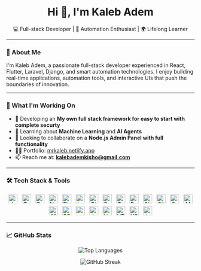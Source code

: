 <br clear="both" />

<h1 align="center">Hi 👋, I'm Kaleb Adem</h1>

<p align="center">
  💻 Full-stack Developer | 🚀 Automation Enthusiast | 🌍 Lifelong Learner
</p>

---

### 🧠 About Me

I'm Kaleb Adem, a passionate full-stack developer experienced in React, Flutter, Laravel, Django, and smart automation technologies. I enjoy building real-time applications, automation tools, and interactive UIs that push the boundaries of innovation.

---

### 🚀 What I'm Working On

- 🔭 Developing an **My own  full stack framework for easy to start with complete securty**  
- 🌱 Learning about **Machine Learning** and **AI Agents**  
- 👯 Looking to collaborate on a **Node.js Admin Panel with full functionality**  
- 👨‍💻 Portfolio: [mrkaleb.netlify.app](https://mrkaleb.netlify.app)  
- 📫 Reach me at: **kalebademkisho@gmail.com**

---

### 🛠️ Tech Stack & Tools

<div align="center">
  <img src="https://cdn.jsdelivr.net/gh/devicons/devicon/icons/javascript/javascript-original.svg" height="24" style="margin: 4px;" alt="JavaScript" />
  <img src="https://cdn.jsdelivr.net/gh/devicons/devicon/icons/typescript/typescript-original.svg" height="24" style="margin: 4px;" alt="TypeScript" />
  <img src="https://cdn.jsdelivr.net/gh/devicons/devicon/icons/react/react-original.svg" height="24" style="margin: 4px;" alt="React" />
  <img src="https://cdn.jsdelivr.net/gh/devicons/devicon/icons/nodejs/nodejs-original.svg" height="24" style="margin: 4px;" alt="Node.js" />
  <img src="https://cdn.jsdelivr.net/gh/devicons/devicon/icons/flutter/flutter-original.svg" height="24" style="margin: 4px;" alt="Flutter" />
  <img src="https://cdn.jsdelivr.net/gh/devicons/devicon/icons/laravel/laravel-original.svg" height="24" style="margin: 4px;" alt="Laravel" />
  <img src="https://cdn.jsdelivr.net/gh/devicons/devicon/icons/django/django-plain.svg" height="24" style="margin: 4px;" alt="Django" />
  <img src="https://cdn.jsdelivr.net/gh/devicons/devicon/icons/python/python-original.svg" height="24" style="margin: 4px;" alt="Python" />
  <img src="https://cdn.jsdelivr.net/gh/devicons/devicon/icons/tensorflow/tensorflow-original.svg" height="24" style="margin: 4px;" alt="TensorFlow" />
  <img src="https://cdn.jsdelivr.net/gh/devicons/devicon/icons/docker/docker-original.svg" height="24" style="margin: 4px;" alt="Docker" />
  <img src="https://cdn.jsdelivr.net/gh/devicons/devicon/icons/git/git-original.svg" height="24" style="margin: 4px;" alt="Git" />
  <img src="https://cdn.jsdelivr.net/gh/devicons/devicon/icons/github/github-original.svg" height="24" style="margin: 4px;" alt="GitHub" />
  <img src="https://cdn.jsdelivr.net/gh/devicons/devicon/icons/graphql/graphql-plain.svg" height="24" style="margin: 4px;" alt="GraphQL" />
  <img src="https://cdn.jsdelivr.net/gh/devicons/devicon/icons/mongodb/mongodb-original.svg" height="24" style="margin: 4px;" alt="MongoDB" />
  <img src="https://cdn.jsdelivr.net/gh/devicons/devicon/icons/mysql/mysql-original.svg" height="24" style="margin: 4px;" alt="MySQL" />
  <img src="https://cdn.jsdelivr.net/gh/devicons/devicon/icons/sqlite/sqlite-original.svg" height="24" style="margin: 4px;" alt="SQLite" />
  <img src="https://cdn.jsdelivr.net/gh/devicons/devicon/icons/npm/npm-original-wordmark.svg" height="24" style="margin: 4px;" alt="npm" />
  <img src="https://cdn.jsdelivr.net/gh/devicons/devicon/icons/java/java-original.svg" height="24" style="margin: 4px;" alt="Java" />
  <img src="https://cdn.jsdelivr.net/gh/devicons/devicon/icons/linux/linux-original.svg" height="24" style="margin: 4px;" alt="Linux" />
  <img src="https://cdn.jsdelivr.net/gh/devicons/devicon/icons/html5/html5-original.svg" height="24" style="margin: 4px;" alt="HTML5" />
  <img src="https://cdn.jsdelivr.net/gh/devicons/devicon/icons/vscode/vscode-original.svg" height="24" style="margin: 4px;" alt="VS Code" />
  <img src="https://cdn.jsdelivr.net/gh/devicons/devicon/icons/jest/jest-plain.svg" height="24" style="margin: 4px;" alt="Jest" />
</div>

---

### 📈 GitHub Stats

<p align="center">
  <img src="https://github-readme-stats.vercel.app/api/top-langs?username=incalacode&show_icons=true&locale=en&layout=compact" alt="Top Languages" />
</p>

<p align="center">
  <img src="https://github-readme-streak-stats.herokuapp.com/?user=incalacode&" alt="GitHub Streak" />
</p>
